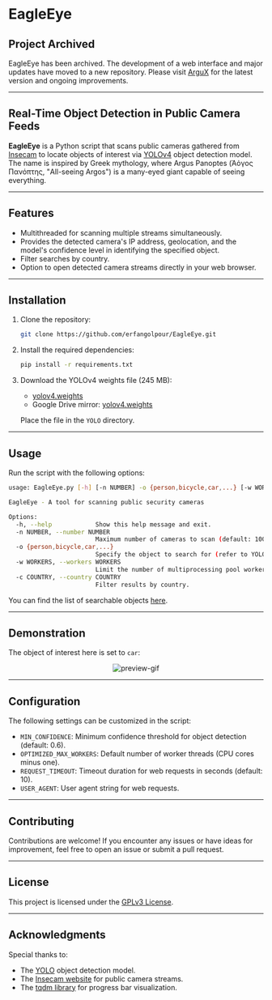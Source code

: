 # EagleEye

## Project Archived

EagleEye has been archived. The development of a web interface and major updates have moved to a new repository. Please visit [ArguX](https://github.com/erfangolpour/argux) for the latest version and ongoing improvements.

---

## Real-Time Object Detection in Public Camera Feeds

**EagleEye** is a Python script that scans public cameras gathered from [Insecam](http://www.insecam.org/) to locate objects of interest via [YOLOv4](https://arxiv.org/pdf/2004.10934) object detection model. The name is inspired by Greek mythology, where Argus Panoptes (Ἀὁγος Πανόπτης, "All-seeing Argos") is a many-eyed giant capable of seeing everything.

---

## Features

- Multithreaded for scanning multiple streams simultaneously.
- Provides the detected camera's IP address, geolocation, and the model's confidence level in identifying the specified object.
- Filter searches by country.
- Option to open detected camera streams directly in your web browser.

---

## Installation

1. Clone the repository:

   ```bash
   git clone https://github.com/erfangolpour/EagleEye.git
   ```

2. Install the required dependencies:

   ```bash
   pip install -r requirements.txt
   ```

3. Download the YOLOv4 weights file (245 MB):

   - [yolov4.weights](https://github.com/AlexeyAB/darknet/releases/download/darknet_yolo_v3_optimal/yolov4.weights)
   - Google Drive mirror: [yolov4.weights](https://drive.google.com/open?id=1cewMfusmPjYWbrnuJRuKhPMwRe_b9PaT)

   Place the file in the `YOLO` directory.

---

## Usage

Run the script with the following options:

```bash
usage: EagleEye.py [-h] [-n NUMBER] -o {person,bicycle,car,...} [-w WORKERS] [-c COUNTRY]

EagleEye - A tool for scanning public security cameras

Options:
  -h, --help            Show this help message and exit.
  -n NUMBER, --number NUMBER
                        Maximum number of cameras to scan (default: 100).
  -o {person,bicycle,car,...}
                        Specify the object to search for (refer to YOLOv4 - Darknet/coco.names for options).
  -w WORKERS, --workers WORKERS
                        Limit the number of multiprocessing pool workers.
  -c COUNTRY, --country COUNTRY
                        Filter results by country.
```

You can find the list of searchable objects [here](https://github.com/pjreddie/darknet/blob/master/data/coco.names).

---

## Demonstration

The object of interest here is set to `car`:

<p align="center">
  <img alt="preview-gif" src="examples/preview.gif" />
</p>

---

## Configuration

The following settings can be customized in the script:

- `MIN_CONFIDENCE`: Minimum confidence threshold for object detection (default: 0.6).
- `OPTIMIZED_MAX_WORKERS`: Default number of worker threads (CPU cores minus one).
- `REQUEST_TIMEOUT`: Timeout duration for web requests in seconds (default: 10).
- `USER_AGENT`: User agent string for web requests.

---

## Contributing

Contributions are welcome! If you encounter any issues or have ideas for improvement, feel free to open an issue or submit a pull request.

---

## License

This project is licensed under the [GPLv3 License](LICENSE).

---

## Acknowledgments

Special thanks to:

- The [YOLO](https://github.com/AlexeyAB/darknet) object detection model.
- The [Insecam website](http://www.insecam.org) for public camera streams.
- The [tqdm library](https://github.com/tqdm/tqdm) for progress bar visualization.
